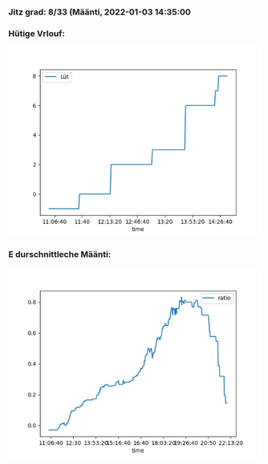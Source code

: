 ### Jitz grad: 8/33 (Määnti, 2022-01-03 14:35:00

### Hütige Vrlouf:
![Graph](Today.png)

### E durschnittleche Määnti:
![Graph](Määnti.png)